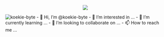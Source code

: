 <p align="center">
<img src="https://readme-typing-svg.herokuapp.com?font=Fira+Code&size=27&duration=3000&pause=999&color=F37182CD&center=true&width=435&lines=Robin+Koek+%7C;Web+developer"> </p>
</p>
<img src="https://komarev.com/ghpvc/?username=koekie-byte&label=Visitors&color=1ad90d&style=flat" alt="koekie-byte"/>
- 👋 Hi, I’m @koekie-byte
- 👀 I’m interested in ...
- 🌱 I’m currently learning ...
- 💞️ I’m looking to collaborate on ...
- 📫 How to reach me ...

<!---
koekie-byte/koekie-byte is a ✨ special ✨ repository because its `README.md` (this file) appears on your GitHub profile.
You can click the Preview link to take a look at your changes.
--->
